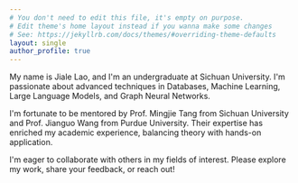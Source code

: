 ```yaml
---
# You don't need to edit this file, it's empty on purpose.
# Edit theme's home layout instead if you wanna make some changes
# See: https://jekyllrb.com/docs/themes/#overriding-theme-defaults
layout: single
author_profile: true
---
```


My name is Jiale Lao, and I'm an undergraduate at Sichuan University. I'm passionate about advanced techniques in Databases, Machine Learning, Large Language Models, and Graph Neural Networks.

I'm fortunate to be mentored by Prof. Mingjie Tang from Sichuan University and Prof. Jianguo Wang from Purdue University. Their expertise has enriched my academic experience, balancing theory with hands-on application.

I'm eager to collaborate with others in my fields of interest. Please explore my work, share your feedback, or reach out!